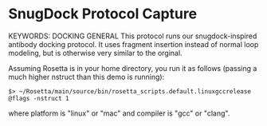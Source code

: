 SnugDock Protocol Capture
=========================
KEYWORDS: DOCKING GENERAL
This protocol runs our snugdock-inspired antibody docking protocol. It uses 
fragment insertion instead of normal loop modeling, but is otherwise very 
similar to the orginal.

Assuming Rosetta is in your home directory, you run it as follows (passing a much higher nstruct than this demo is running):

    $> ~/Rosetta/main/source/bin/rosetta_scripts.default.linuxgccrelease @flags -nstruct 1

where platform is "linux" or "mac" and compiler is "gcc" or "clang".
